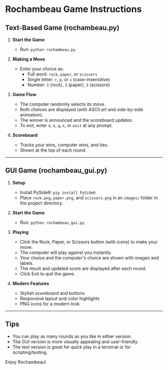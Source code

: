 # Rochambeau Game Instructions

## Text-Based Game (rochambeau.py)

1. **Start the Game**
   - Run: `python rochambeau.py`

2. **Making a Move**
   - Enter your choice as:
     - Full word: `rock`, `paper`, or `scissors`
     - Single letter: `r`, `p`, or `s` (case-insensitive)
     - Number: `1` (rock), `2` (paper), `3` (scissors)

3. **Game Flow**
   - The computer randomly selects its move.
   - Both choices are displayed (with ASCII art and side-by-side animation).
   - The winner is announced and the scoreboard updates.
   - To exit, enter `4`, `e`, `q`, `x`, or `exit` at any prompt.

4. **Scoreboard**
   - Tracks your wins, computer wins, and ties.
   - Shown at the top of each round.

---

## GUI Game (rochambeau_gui.py)

1. **Setup**
   - Install PySide6: `pip install PySide6`
   - Place `rock.png`, `paper.png`, and `scissors.png` in an `images/` folder in the project directory.

2. **Start the Game**
   - Run: `python rochambeau_gui.py`

3. **Playing**
   - Click the Rock, Paper, or Scissors button (with icons) to make your move.
   - The computer will play against you instantly.
   - Your choice and the computer's choice are shown with images and labels.
   - The result and updated score are displayed after each round.
   - Click Exit to quit the game.

4. **Modern Features**
   - Stylish scoreboard and buttons
   - Responsive layout and color highlights
   - PNG icons for a modern look

---

## Tips
- You can play as many rounds as you like in either version.
- The GUI version is more visually appealing and user-friendly.
- The text version is great for quick play in a terminal or for scripting/testing.

Enjoy Rochambeau!
